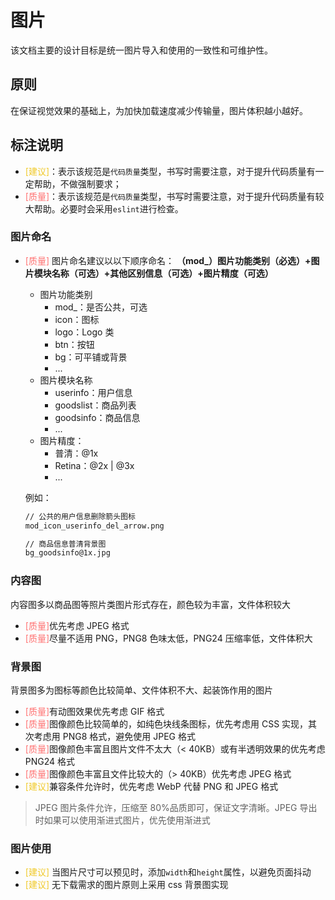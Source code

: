 # 图片

该文档主要的设计目标是统一图片导入和使用的一致性和可维护性。

## 原则

在保证视觉效果的基础上，为加快加载速度减少传输量，图片体积越小越好。

## 标注说明

- <font color="#f0c929">[建议]</font>：表示该规范是`代码质量`类型，书写时需要注意，对于提升代码质量有一定帮助，不做强制要求；
- <font color="#ff7171">[质量]</font>：表示该规范是`代码质量`类型，书写时需要注意，对于提升代码质量有较大帮助。必要时会采用`eslint`进行检查。

### 图片命名

- <font color="#ff7171">[质量]</font> 图片命名建议以以下顺序命名：
**（mod\_）图片功能类别（必选）+图片模块名称（可选）+其他区别信息（可选）+图片精度（可选）**

  - 图片功能类别
    - mod\_：是否公共，可选
    - icon：图标
    - logo：Logo 类
    - btn：按钮
    - bg：可平铺或背景
    - ...
  - 图片模块名称
    - userinfo：用户信息
    - goodslist：商品列表
    - goodsinfo：商品信息
    - ...
  - 图片精度：
    - 普清：@1x
    - Retina：@2x | @3x
    - ...

  例如：

  ```bash
  // 公共的用户信息删除箭头图标
  mod_icon_userinfo_del_arrow.png

  // 商品信息普清背景图
  bg_goodsinfo@1x.jpg
  ```

### 内容图

内容图多以商品图等照片类图片形式存在，颜色较为丰富，文件体积较大

- <font color="#ff7171">[质量]</font>优先考虑 JPEG 格式
- <font color="#ff7171">[质量]</font>尽量不适用 PNG，PNG8 色味太低，PNG24 压缩率低，文件体积大

### 背景图

背景图多为图标等颜色比较简单、文件体积不大、起装饰作用的图片

- <font color="#ff7171">[质量]</font>有动图效果优先考虑 GIF 格式
- <font color="#ff7171">[质量]</font>图像颜色比较简单的，如纯色块线条图标，优先考虑用 CSS 实现，其次考虑用 PNG8 格式，避免使用 JPEG 格式
- <font color="#ff7171">[质量]</font>图像颜色丰富且图片文件不太大（< 40KB）或有半透明效果的优先考虑 PNG24 格式
- <font color="#ff7171">[质量]</font>图像颜色丰富且文件比较大的（> 40KB）优先考虑 JPEG 格式
- <font color="#f0c929">[建议]</font>兼容条件允许时，优先考虑 WebP 代替 PNG 和 JPEG 格式

> JPEG 图片条件允许，压缩至 80%品质即可，保证文字清晰。JPEG 导出时如果可以使用渐进式图片，优先使用渐进式

### 图片使用

- <font color="#f0c929">[建议]</font> 当图片尺寸可以预见时，添加`width`和`height`属性，以避免页面抖动
- <font color="#f0c929">[建议]</font> 无下载需求的图片原则上采用 css 背景图实现
